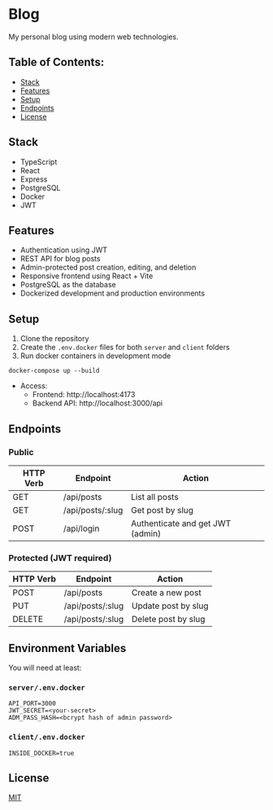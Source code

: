 # Blog

My personal blog using modern web technologies.

## Table of Contents:

- [Stack](#stack)
- [Features](#features)
- [Setup](#setup)
- [Endpoints](#endpoints)
- [License](#license)

## Stack

- TypeScript
- React
- Express
- PostgreSQL
- Docker
- JWT

## Features

- Authentication using JWT
- REST API for blog posts
- Admin-protected post creation, editing, and deletion
- Responsive frontend using React + Vite
- PostgreSQL as the database
- Dockerized development and production environments

## Setup

1. Clone the repository
2. Create the `.env.docker` files for both `server` and `client` folders
3. Run docker containers in development mode

```
docker-compose up --build
```

- Access:
    - Frontend: http://localhost:4173
    - Backend API: http://localhost:3000/api

## Endpoints

### Public

| HTTP Verb | Endpoint | Action |
| --- | --- | --- |
| GET | /api/posts | List all posts |
| GET | /api/posts/:slug | Get post by slug |
| POST | /api/login | Authenticate and get JWT (admin) |

### Protected (JWT required)

| HTTP Verb | Endpoint | Action |
| --- | --- | --- |
| POST | /api/posts | Create a new post |
| PUT | /api/posts/:slug | Update post by slug |
| DELETE | /api/posts/:slug | Delete post by slug |

## Environment Variables

You will need at least:

### `server/.env.docker`

```
API_PORT=3000
JWT_SECRET=<your-secret>
ADM_PASS_HASH=<bcrypt hash of admin password>
```

### `client/.env.docker`

```
INSIDE_DOCKER=true
```

## License

[MIT](./LICENSE)
